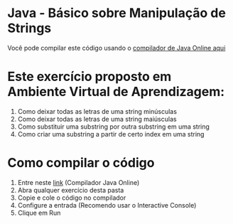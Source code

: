 # Java - Básico sobre Manipulação de Strings
Você pode compilar este código usando o [compilador de Java Online aqui ](https://www.onlinegdb.com/online_java_compiler)

# Este exercício proposto em Ambiente Virtual de Aprendizagem:
1. Como deixar todas as letras de uma string minúsculas
2. Como deixar todas as letras de uma string maiúsculas
3. Como substituir uma substring por outra substring em uma string
4. Como criar uma substring a partir de certo index em uma string

# Como compilar o código
1. Entre neste [link](https://www.onlinegdb.com/online_java_compiler) (Compilador Java Online)
2. Abra qualquer exercício desta pasta
3. Copie e cole o código no compilador
4. Configure a entrada (Recomendo usar o Interactive Console)
5. Clique em Run
